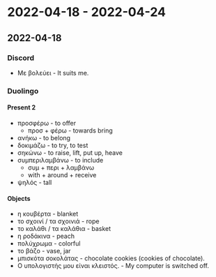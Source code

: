 # 2022-04-18 - 2022-04-24

## 2022-04-18

### Discord

* Με βολεύει - It suits me.

### Duolingo

#### Present 2

* προσφέρω - to offer
  * προσ + φέρω - towards bring
* ανήκω - to belong
* δοκιμάζω - to try, to test
* σηκώνω - to raise, lift, put up, heave
* συμπεριλαμβάνω - to include
  * συμ + περι + λαμβάνω
  * with + around + receive
* ψηλός - tall

#### Objects

* η κουβέρτα - blanket
* το σχοινί / τα σχοινιά - rope
* το καλάθι / τα καλάθια - basket
* η ροδάκινα - peach
* πολύχρωμα - colorful
* το βάζο - vase, jar
* μπισκότα σοκολάτας - chocolate cookies (cookies of chocolate).
* Ο υπολογιστής μου είναι κλειστός. - My computer is switched off.